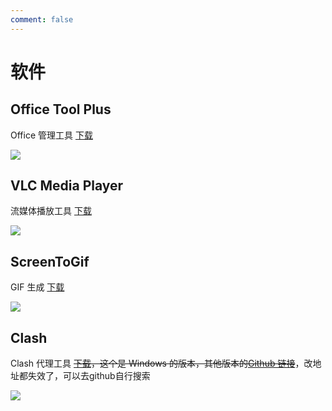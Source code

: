 ```yaml
---
comment: false
---
```


# 软件

## Office Tool Plus

Office 管理工具
[下载](https://otp.landian.vip/zh-cn/download.html)

<Image src="https://raw.githubusercontent.com/Lazydd/images/main/202410281022426.png"></Image>

## VLC Media Player

流媒体播放工具
[下载](http://www.videolan.org)

<Image src="https://raw.githubusercontent.com/Lazydd/images/main/202410281023739.png"></Image>

## ScreenToGif

GIF 生成
[下载](https://www.screentogif.com)

<Image src="https://raw.githubusercontent.com/Lazydd/images/main/202410281023636.png"></Image>

## Clash

Clash 代理工具
~~[下载](https://github.com/Fndroid/clash_for_windows_pkg/releases)，这个是 Windows 的版本，其他版本的[Github 链接](https://github.com/Dreamacro/clash)~~，改地址都失效了，可以去github自行搜索

<Image src="https://raw.githubusercontent.com/Lazydd/images/main/202410281044848.png"></Image>
